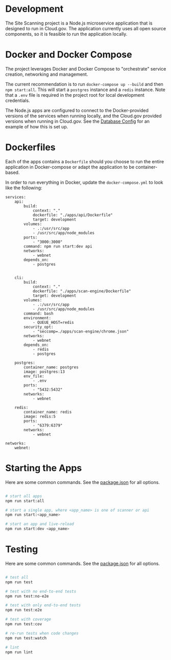 # Development

The Site Scanning project is a Node.js microservice application that is designed to run in Cloud.gov. The application currently uses all open source components, so it is feasible to run the application locally.

# Docker and Docker Compose
The project leverages Docker and Docker Compose to "orchestrate" service creation, networking and management.

The current recommendation is to run `docker-compose up --build` and then `npm start:all`. This will start a `postgres` instance and a `redis` instance. Note that a `.env` file is required in the project root for local development credentials.

The Node.js apps are configured to connect to the Docker-provided versions of the services when running locally, and the Cloud.gov provided versions when running in Cloud.gov. See the [Database Config](../libs/database/src/config/db.config.ts) for an example of how this is set up.

# Dockerfiles
Each of the apps contains a `Dockerfile` should you choose to run the entire application in Docker-compose or adapt the application to be container-based.

In order to run everything in Docker, update the `docker-compose.yml` to look like the following:
```version: "3.8"
services:
    api:
        build:
            context: "."
            dockerfile: "./apps/api/Dockerfile"
            target: development
        volumes:
            - .:/usr/src/app
            - /usr/src/app/node_modules
        ports:
            - "3000:3000"
        command: npm run start:dev api
        networks:
            - webnet
        depends_on:
            - postgres


    cli:
        build:
            context: "."
            dockerfile: "./apps/scan-engine/Dockerfile"
            target: development
        volumes:
            - .:/usr/src/app
            - /usr/src/app/node_modules
        command: bash
        environment:
            - QUEUE_HOST=redis
        security_opt:
            - "seccomp=./apps/scan-engine/chrome.json"
        networks:
            - webnet
        depends_on:
            - redis
            - postgres

    postgres:
        container_name: postgres
        image: postgres:13
        env_file:
            - .env
        ports:
            - "5432:5432"
        networks:
            - webnet

    redis:
        container_name: redis
        image: redis:5
        ports:
            - "6379:6379"
        networks:
            - webnet

networks:
    webnet:
```

# Starting the Apps

Here are some common commands. See the [package.json](../package.json) for all options.

```bash

# start all apps
npm run start:all

# start a single app, where <app_name> is one of scanner or api
npm run start:<app_name>

# start an app and live-reload
npm run start:dev <app_name>
```

# Testing

Here are some common commands. See the [package.json](../package.json) for all options.

```bash

# test all
npm run test

# test with no end-to-end tests
npm run test:no-e2e

# test with only end-to-end tests
npm run test:e2e

# test with coverage
npm run test:cov

# re-run tests when code changes
npm run test:watch

# lint
npm run lint
```








